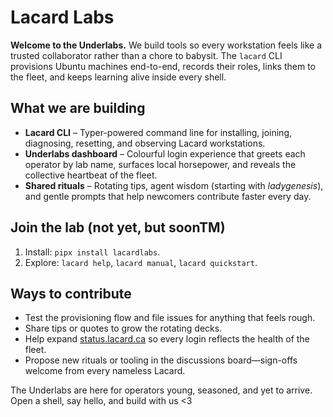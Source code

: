 # Lacard Labs

**Welcome to the Underlabs.** We build tools so every workstation feels like a trusted collaborator rather than a chore to babysit. The `lacard` CLI provisions Ubuntu machines end-to-end, records their roles, links them to the fleet, and keeps learning alive inside every shell.

## What we are building

- **Lacard CLI** – Typer-powered command line for installing, joining, diagnosing, resetting, and observing Lacard workstations.
- **Underlabs dashboard** – Colourful login experience that greets each operator by lab name, surfaces local horsepower, and reveals the collective heartbeat of the fleet.
- **Shared rituals** – Rotating tips, agent wisdom (starting with *ladygenesis*), and gentle prompts that help newcomers contribute faster every day.

## Join the lab (not yet, but soonTM)

1. Install: `pipx install lacardlabs`.
2. Explore: `lacard help`, `lacard manual`, `lacard quickstart`.

## Ways to contribute

- Test the provisioning flow and file issues for anything that feels rough.
- Share tips or quotes to grow the rotating decks.
- Help expand [status.lacard.ca](https://status.lacard.ca) so every login reflects the health of the fleet.
- Propose new rituals or tooling in the discussions board—sign-offs welcome from every nameless Lacard.

The Underlabs are here for operators young, seasoned, and yet to arrive. Open a shell, say hello, and build with us <3
